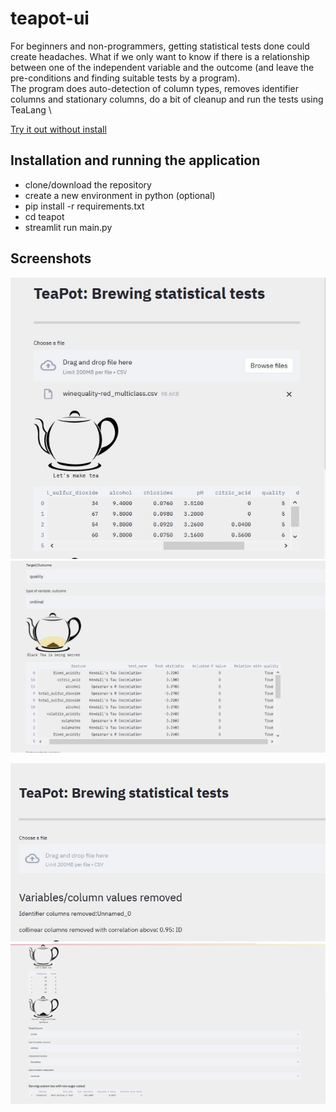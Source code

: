 # teapot-ui
For beginners and non-programmers, getting statistical tests done could create headaches. What if we only want to know if there is a relationship between one of the independent variable and the outcome (and leave the pre-conditions and finding suitable tests by a program). \
The program does auto-detection of column types, removes identifier columns and stationary columns,  do a bit of cleanup and run the tests using TeaLang \

[Try it out without install](https://dossiers.page/teapot-simplifying-statistical-tests-with-a-click/)

## Installation and running the application 
* clone/download the repository 
* create a new environment in python (optional) 
* pip install -r requirements.txt 
* cd teapot 
* streamlit run main.py 

## Screenshots
![data load wine-quality](wine_quality_file_load.jpg "Data Load")
![automated test with wine quality data](wine_quality_default_tests.jpg "Default tests")

![ar cleanup](teapot_ar_condition_cleanup.jpg "Cleanup ")
![one sided test](teapot_ar_condition.jpg "One sided test")


